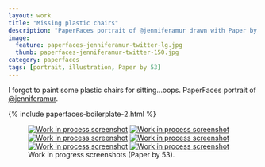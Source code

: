 ```yaml
---
layout: work
title: "Missing plastic chairs"
description: "PaperFaces portrait of @jenniferamur drawn with Paper by 53 on an iPad."
image: 
  feature: paperfaces-jenniferamur-twitter-lg.jpg
  thumb: paperfaces-jenniferamur-twitter-150.jpg
category: paperfaces
tags: [portrait, illustration, Paper by 53]
---
```


I forgot to paint some plastic chairs for sitting...oops. PaperFaces portrait of [@jenniferamur](http://twitter.com/jenniferamur).

{% include paperfaces-boilerplate-2.html %}

<figure class="half">
	<a href="{{ site.url }}/images/paperfaces-jenniferamur-process-1-lg.jpg"><img src="{{ site.url }}/images/paperfaces-jenniferamur-process-1-600.jpg" alt="Work in process screenshot"></a>
	<a href="{{ site.url }}/images/paperfaces-jenniferamur-process-2-lg.jpg"><img src="{{ site.url }}/images/paperfaces-jenniferamur-process-2-600.jpg" alt="Work in process screenshot"></a>
	<a href="{{ site.url }}/images/paperfaces-jenniferamur-process-3-lg.jpg"><img src="{{ site.url }}/images/paperfaces-jenniferamur-process-3-600.jpg" alt="Work in process screenshot"></a>
	<a href="{{ site.url }}/images/paperfaces-jenniferamur-process-4-lg.jpg"><img src="{{ site.url }}/images/paperfaces-jenniferamur-process-4-600.jpg" alt="Work in process screenshot"></a>
	<a href="{{ site.url }}/images/paperfaces-jenniferamur-process-5-lg.jpg"><img src="{{ site.url }}/images/paperfaces-jenniferamur-process-5-600.jpg" alt="Work in process screenshot"></a>
	<a href="{{ site.url }}/images/paperfaces-jenniferamur-process-6-lg.jpg"><img src="{{ site.url }}/images/paperfaces-jenniferamur-process-6-600.jpg" alt="Work in process screenshot"></a>
	<figcaption>Work in progress screenshots (Paper by 53).</figcaption>
</figure>